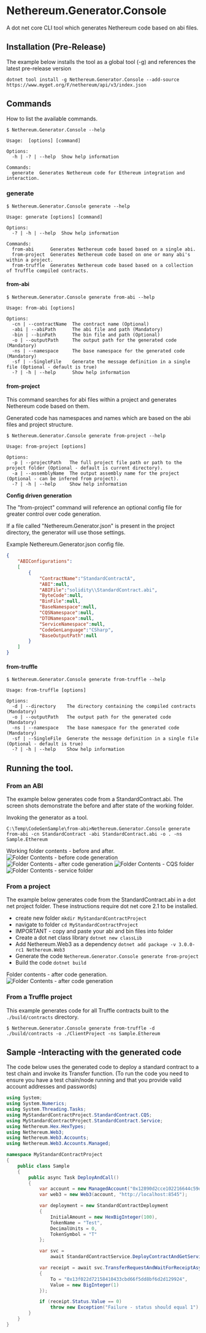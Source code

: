 ﻿# Nethereum.Generator.Console

A dot net core CLI tool which generates Nethereum code based on abi files.

## Installation (Pre-Release)

The example below installs the tool as a global tool (-g) and references the latest pre-release version

```
dotnet tool install -g Nethereum.Generator.Console --add-source https://www.myget.org/F/nethereum/api/v3/index.json
```

## Commands

How to list the available commands.
```
$ Nethereum.Generator.Console --help

Usage:  [options] [command]

Options:
  -h | -? | --help  Show help information

Commands:
  generate  Generates Nethereum code for Ethereum integration and interaction.

```

### generate

```
$ Nethereum.Generator.Console generate --help

Usage: generate [options] [command]

Options:
  -? | -h | --help  Show help information

Commands:
  from-abi      Generates Nethereum code based based on a single abi.
  from-project  Generates Nethereum code based on one or many abi's within a project.
  from-truffle  Generates Nethereum code based based on a collection of Truffle compiled contracts.

```

#### from-abi

```
$ Nethereum.Generator.Console generate from-abi --help

Usage: from-abi [options]

Options:
  -cn | --contractName  The contract name (Optional)
  -abi | --abiPath      The abi file and path (Mandatory)
  -bin | --binPath      The bin file and path (Optional)
  -o | --outputPath     The output path for the generated code (Mandatory)
  -ns | --namespace     The base namespace for the generated code (Mandatory)
  -sf | --SingleFile    Generate the message definition in a single file (Optional - default is true)
  -? | -h | --help      Show help information
```

#### from-project

This command searches for abi files within a project and generates Nethereum code based on them.

Generated code has namespaces and names which are based on the abi files and project structure.

```
$ Nethereum.Generator.Console generate from-project --help

Usage: from-project [options]

Options:
  -p | --projectPath   The full project file path or path to the project folder (Optional - default is current directory).
  -a | --assemblyName  The output assembly name for the project (Optional - can be infered from project).
  -? | -h | --help     Show help information

```

**Config driven generation**

The "from-project" command will reference an optional config file for greater control over code generation.

If a file called "Nethereum.Generator.json" is present in the project directory, the generator will use those settings.

Example Nethereum.Generator.json config file.
``` json
{
	"ABIConfigurations":
	[
		{
			"ContractName":"StandardContractA",
			"ABI":null,
			"ABIFile":"solidity\\StandardContract.abi",
			"ByteCode":null,
			"BinFile":null,
			"BaseNamespace":null,
			"CQSNamespace":null,
			"DTONamespace":null,
			"ServiceNamespace":null,
			"CodeGenLanguage":"CSharp",
			"BaseOutputPath":null
		}
	]
}
```

#### from-truffle

```
$ Nethereum.Generator.Console generate from-truffle --help

Usage: from-truffle [options]

Options:
  -d | --directory    The directory containing the compiled contracts (Mandatory)
  -o | --outputPath   The output path for the generated code (Mandatory)
  -ns | --namespace   The base namespace for the generated code (Mandatory)
  -sf | --SingleFile  Generate the message definition in a single file (Optional - default is true)
  -? | -h | --help    Show help information
```

## Running the tool.

### From an ABI

The example below generates code from a StandardContract.abi.
The screen shots demonstrate the before and after state of the working folder.

Invoking the generator as a tool.
```
C:\Temp\CodeGenSample\from-abi>Nethereum.Generator.Console generate from-abi -cn StandardContract -abi StandardContract.abi -o . -ns Sample.Ethereum
```

Working folder contents - before and after.
![Folder Contents - before code generation](from-abi-folder-contents-before.PNG "Folder Contents - before code generation")
![Folder Contents - after code generation](from-abi-folder-contents-after-1.PNG "Folder Contents - after code generation")
![Folder Contents - CQS folder](from-abi-folder-contents-after-2.PNG "Folder Contents - CQS folder")
![Folder Contents - service folder](from-abi-folder-contents-after-3.PNG "Folder Contents - Service folder")

### From a project

The example below generates code from the StandardContract.abi in a dot net project folder.
These instructions require dot net core 2.1 to be installed.

- create new folder  ``` mkdir MyStandardContractProject ```
- navigate to folder ``` cd MyStandardContractProject ```
- IMPORTANT - copy and paste your abi and bin files into folder
- Create a dot net class library ``` dotnet new classLib ```
- Add Nethereum.Web3 as a dependency ``` dotnet add package -v 3.0.0-rc1 Nethereum.Web3 ```
- Generate the code ``` Nethereum.Generator.Console generate from-project ```
- Build the code ``` dotnet build ```

Folder contents - after code generation.
![Folder Contents - after code generation](from-project-folder-contents-after-0.PNG "Folder Contents - after code generation")

### From a Truffle project

This example generates code for all Truffle contracts built to the `./build/contracts` directory.
```
$ Nethereum.Generator.Console generate from-truffle -d ./build/contracts -o ./ClientProject -ns Sample.Ethereum
```

## Sample -Interacting with the generated code

The code below uses the generated code to deploy a standard contract to a test chain and invoke its Transfer function.
(To run the code you need to ensure you have a test chain/node running and that you provide valid account addresses and passwords)

``` csharp
using System;
using System.Numerics;
using System.Threading.Tasks;
using MyStandardContractProject.StandardContract.CQS;
using MyStandardContractProject.StandardContract.Service;
using Nethereum.Hex.HexTypes;
using Nethereum.Web3;
using Nethereum.Web3.Accounts;
using Nethereum.Web3.Accounts.Managed;

namespace MyStandardContractProject
{
    public class Sample
    {
        public async Task DeployAndCall()
        {
            var account = new ManagedAccount("0x12890d2cce102216644c59dae5baed380d84830c", "password");
            var web3 = new Web3(account, "http://localhost:8545");

            var deployment = new StandardContractDeployment
            {
                InitialAmount = new HexBigInteger(100),
                TokenName = "Test",
                DecimalUnits = 0,
                TokenSymbol = "T"
            };

            var svc =
                await StandardContractService.DeployContractAndGetServiceAsync(web3, deployment);

            var receipt = await svc.TransferRequestAndWaitForReceiptAsync(new TransferFunction
            {
                To = "0x13f022d72158410433cbd66f5dd8bf6d2d129924",
                Value = new BigInteger(1)
            });

            if (receipt.Status.Value == 0)
                throw new Exception("Failure - status should equal 1");
        }
    }
}
```
